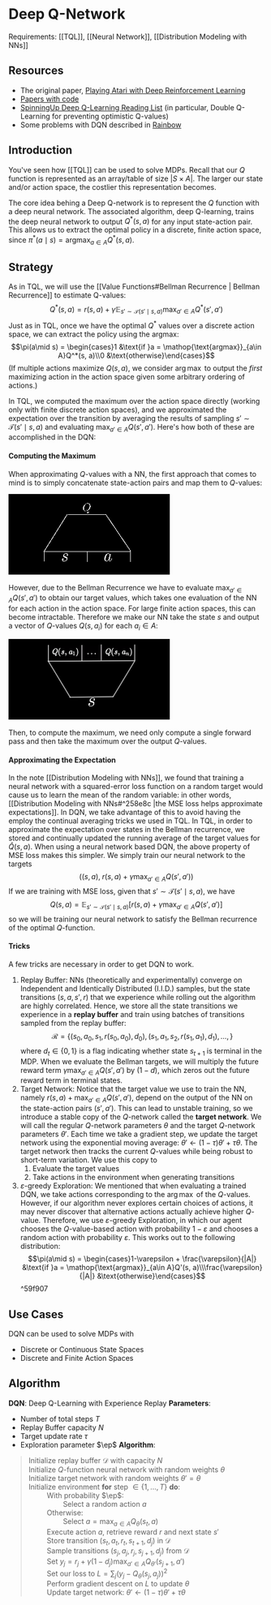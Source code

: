 # Deep Q-Network
Requirements: [[TQL]], [[Neural Network]], [[Distribution Modeling with NNs]]

## Resources
- The original paper, [Playing Atari with Deep Reinforcement Learning](https://arxiv.org/abs/1312.5602)
- [Papers with code](https://paperswithcode.com/method/dqn#:~:text=A%20DQN%2C%20or%20Deep%20Q,framework%20with%20a%20neural%20network.&text=It%20is%20usually%20used%20in%20conjunction%20with%20Experience%20Replay%2C%20for,the%20replay%20memory%20at%20random.)
- [SpinningUp Deep Q-Learning Reading List](https://spinningup.openai.com/en/latest/spinningup/keypapers.html#a-deep-q-learning) (in particular, Double Q-Learning for preventing optimistic Q-values)
- Some problems with DQN described in [Rainbow](https://arxiv.org/abs/1710.02298)

## Introduction
You've seen how [[TQL]] can be used to solve MDPs. Recall that our $Q$ function is represented as an array/table of size $|S \times A|$. The larger our state and/or action space, the costlier this representation becomes. 

The core idea behing a Deep Q-network is to represent the $Q$ function with a deep neural network. The associated algorithm, deep Q-learning, trains the deep neural network to output $Q^*(s, a)$ for any input state-action pair. This allows us to extract the optimal policy in a discrete, finite action space, since $\pi^*(a \mid s) = \mathop{\text{argmax}}_{a\in A} Q^*(s, a)$.

## Strategy

As in TQL, we will use the [[Value Functions#Bellman Recurrence | Bellman Recurrence]]  to estimate Q-values:
$$Q^*(s, a) = r(s, a) + \gamma\mathop{\mathbb{E}}_{s' \sim \mathcal{T}(s' \mid s, a)}\max_{a'\in A} Q^*(s', a')$$
Just as in TQL, once we have the optimal $Q^*$ values over a discrete action space, we can extract the policy using the argmax:
$$\pi(a\mid s) = \begin{cases}1 &\text{if }a = \mathop{\text{argmax}}_{a\in A}Q^*(s, a)\\0 &\text{otherwise}\end{cases}$$
(If multiple actions maximize $Q(s, a)$, we consider $\arg\max$ to output the *first* maximizing action in the action space given some arbitrary ordering of actions.)

In TQL, we computed the maximum over the action space directly (working only with finite discrete action spaces), and we approximated the expectation over the transition by averaging the results of sampling $s'\sim \mathcal{T}(s'\mid s,a)$ and evaluating $\max_{a'\in A}Q(s', a')$. Here's how both of these are accomplished in the DQN:

#### Computing the Maximum

When approximating $Q$-values with a NN, the first approach that comes to mind is to simply concatenate state-action pairs and map them to $Q$-values:

![](Images/Q(s,a).png)

However, due to the Bellman Recurrence we have to evaluate $\max_{a'\in A}Q(s', a')$ to obtain our target values, which takes one evaluation of the NN for each action in the action space. For large finite action spaces, this can become intractable. Therefore we make our NN take the state $s$ and output a vector of $Q$-values $Q(s, a_i)$ for each $a_i\in A$:

![](Images/Q(s,cdot).png)

Then, to compute the maximum, we need only compute a single forward pass and then take the maximum over the output $Q$-values.

#### Approximating the Expectation
In the note [[Distribution Modeling with NNs]], we found that training a neural network with a squared-error loss function on a random target would cause us to learn the mean of the random variable: in other words, [[Distribution Modeling with NNs#^258e8c |the MSE loss helps approximate expectations]]. In DQN, we take advantage of this to avoid having the employ the continual averaging tricks we used in TQL. In TQL, in order to approximate the expectation over states in the Bellman recurrence, we stored and continually updated the running average of the target values for $\hat{Q}(s, a)$. When using a neural network based DQN, the above property of MSE loss makes this simpler. We simply train our neural network to the targets
$$\Big((s, a), \;r(s, a) + \gamma\max_{a'\in A}Q(s', a')\Big)$$
If we are training with MSE loss, given that $s' \sim \mathcal{T}(s'\mid s, a)$,  we have
$$Q(s, a) =\mathop{\mathbb{E}}_{s'\sim\mathcal{T}(s'\mid s, a)}\Big[r(s, a) + \gamma\max_{a'\in A} Q(s', a')\Big]$$
so we will be training our neural network to satisfy the Bellman recurrence of the optimal $Q$-function.
#### Tricks
A few tricks are necessary in order to get DQN to work.
1. Replay Buffer: NNs (theoretically and experimentally) converge on Independent and Identically Distributed (I.I.D.) samples, but the state transitions $(s, a, s', r)$ that we experience while rolling out the algorithm are highly correlated. Hence, we store all the state transitions we experience in a **replay buffer** and train using batches of transitions sampled from the replay buffer:$$\mathcal{R} = \{(s_0, a_0, s_1, r(s_0, a_0), d_0),(s_1, a_1, s_2, r(s_1, a_1), d_1), \dots, \} $$where $d_t\in\{0, 1\}$ is a flag indicating whether state $s_{t+1}$ is terminal in the MDP. When we evaluate the Bellman targets, we will multiply the future reward term $\gamma\max_{a'\in A}Q(s', a')$ by $(1 - d)$, which zeros out the future reward term in terminal states.
2. Target Network: Notice that the target value we use to train the NN, namely $r(s, a) + \max_{a'\in A}Q(s', a')$, depend on the output of the NN on the state-action pairs $(s', a')$. This can lead to unstable training, so we introduce a stable copy of the $Q$-network called the **target network**. We will call the regular $Q$-network parameters $\theta$ and the target $Q$-network parameters $\theta'$. Each time we take a gradient step, we update the target network using the exponential moving average: $\theta'\leftarrow (1 - \tau)\theta' + \tau\theta$. The target network then tracks the current $Q$-values while being robust to short-term variation. We use this copy to
	1. Evaluate the target values
	2. Take actions in the environment when generating transitions
3. $\varepsilon$-greedy Exploration: We mentioned that when evaluating a trained DQN, we take actions corresponding to the $\arg\max$ of the $Q$-values. However, if our algorithm never explores certain choices of actions, it may never discover that alternative actions actually achieve higher $Q$-value. Therefore, we use $\varepsilon$-greedy Exploration, in which our agent chooses the $Q$-value-based action with probability $1 - \varepsilon$ and chooses a random action with probability $\varepsilon$. This works out to the following distribution:$$\pi(a\mid s) = \begin{cases}1-\varepsilon + \frac{\varepsilon}{|A|} &\text{if }a = \mathop{\text{argmax}}_{a\in A}Q'(s, a)\\\frac{\varepsilon}{|A|} &\text{otherwise}\end{cases}$$ ^59f907
## Use Cases
DQN can be used to solve MDPs with 
- Discrete or Continuous State Spaces
- Discrete and Finite Action Spaces
## Algorithm
**DQN**: Deep Q-Learning with Experience Replay
**Parameters**: 
- Number of total steps $T$
- Replay Buffer capacity $N$
- Target update rate $\tau$
- Exploration parameter $\ep$
**Algorithm**:
> Initialize replay buffer $\mathcal{D}$ with capacity $N$\
> Initialize $Q$-function neural network with random weights $\theta$\
> Initialize target network with random weights $\theta'=\theta$\
> Initialize environment
> **for** step $\in\{1, \dots, T\}$ **do**:\
> $\qquad$ With probability $\ep$: \
> $\qquad\qquad$ Select a random action $a$\
> $\qquad$ Otherwise: \
> $\qquad\qquad$ Select $a = \max_{a\in A}Q_\theta(s_t, a)$\
> $\qquad$ Execute action $a$, retrieve reward $r$ and next state $s'$\
> $\qquad$ Store transition $(s_t, a_t, r_t, s_{t+1}, d_j)$ in $\mathcal{D}$\
> $\qquad$ Sample transitions $(s_j, a_j, r_j, s_{j+1}, d_j)$ from $\mathcal{D}$\
> $\qquad$ Set $y_j = r_j + \gamma (1-d_j) \max_{a'\in A}Q_{\theta'}(s_{j+1}, a')$\
> $\qquad$ Set our loss to $L = \sum_{j} \left(y_j - Q_\theta(s_j,a_j )\right)^2$\
> $\qquad$ Perform gradient descent on $L$ to update $\theta$ \
> $\qquad$ Update target network: $\theta' \leftarrow (1-\tau)\theta' + \tau\theta$




